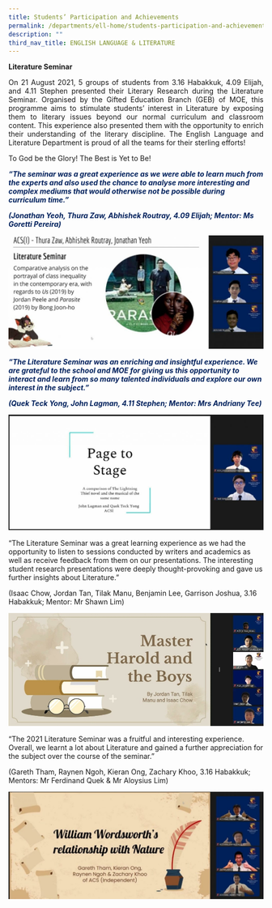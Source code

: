 ```yaml
---
title: Students’ Participation and Achievements
permalink: /departments/ell-home/students-participation-and-achievements/
description: ""
third_nav_title: ENGLISH LANGUAGE & LITERATURE
---
```

**Literature Seminar**

<p style="text-align: justify;">On 21 August 2021, 5 groups of students from 3.16 Habakkuk, 4.09 Elijah, and 4.11 Stephen presented their Literary Research during the Literature Seminar. Organised by the Gifted Education Branch (GEB) of MOE, this programme aims to stimulate students’ interest in Literature by exposing them to literary issues beyond our normal curriculum and classroom content. This experience also presented them with the opportunity to enrich their understanding of the literary discipline. The English Language and Literature Department is proud of all the teams for their sterling efforts!</p>

To God be the Glory! The Best is Yet to Be!

<p style="color:#00205c"><b><i>“The seminar was a great experience as we were able to learn much from the experts and also used the chance to analyse more interesting and complex mediums that would otherwise not be possible during curriculum time.”</i></b></p>

<p style="color:#00205c"><b><i>(Jonathan Yeoh, Thura Zaw, Abhishek Routray, 4.09 Elijah; Mentor: Ms Goretti Pereira)</i></b></p>

![](/images/Our%20Departments/ELL/Group-5-1024x454.jpg)

<p style="color:#00205c"><b><i>“The Literature Seminar was an enriching and insightful experience. We are grateful to the school and MOE for giving us this opportunity to interact and learn from so many talented individuals and explore our own interest in the subject.”</i></b></p>

<p style="color:#00205c"><b><i>(Quek Teck Yong, John Lagman, 4.11 Stephen; Mentor: Mrs Andriany Tee)</i></b></p>

![](/images/Our%20Departments/ELL/Group-3-1024x463.jpg)

“The Literature Seminar was a great learning experience as we had the opportunity to listen to sessions conducted by writers and academics as well as receive feedback from them on our presentations. The interesting student research presentations were deeply thought-provoking and gave us further insights about Literature.”

(Isaac Chow, Jordan Tan, Tilak Manu, Benjamin Lee, Garrison Joshua, 3.16 Habakkuk; Mentor: Mr Shawn Lim)

![](/images/Our%20Departments/ELL/Group-4.jpg)

<p style="color:#00205c"><b><i></i></b></p>

“The 2021 Literature Seminar was a fruitful and interesting experience. Overall, we learnt a lot about Literature and gained a further appreciation for the subject over the course of the seminar.”

(Gareth Tham, Raynen Ngoh, Kieran Ong, Zachary Khoo, 3.16 Habakkuk; Mentors: Mr Ferdinand Quek & Mr Aloysius Lim)

![](/images/Our%20Departments/ELL/Group-1-1024x432.jpg)

